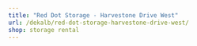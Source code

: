 ```yaml
---
title: "Red Dot Storage - Harvestone Drive West"
url: /dekalb/red-dot-storage-harvestone-drive-west/
shop: storage rental
---
```

